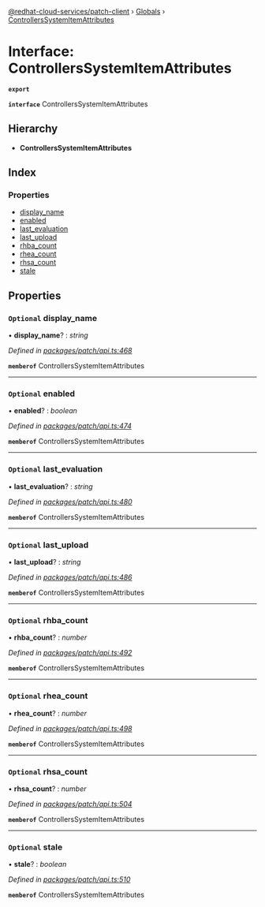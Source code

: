 [@redhat-cloud-services/patch-client](../README.md) › [Globals](../globals.md) › [ControllersSystemItemAttributes](controllerssystemitemattributes.md)

# Interface: ControllersSystemItemAttributes

**`export`** 

**`interface`** ControllersSystemItemAttributes

## Hierarchy

* **ControllersSystemItemAttributes**

## Index

### Properties

* [display_name](controllerssystemitemattributes.md#optional-display_name)
* [enabled](controllerssystemitemattributes.md#optional-enabled)
* [last_evaluation](controllerssystemitemattributes.md#optional-last_evaluation)
* [last_upload](controllerssystemitemattributes.md#optional-last_upload)
* [rhba_count](controllerssystemitemattributes.md#optional-rhba_count)
* [rhea_count](controllerssystemitemattributes.md#optional-rhea_count)
* [rhsa_count](controllerssystemitemattributes.md#optional-rhsa_count)
* [stale](controllerssystemitemattributes.md#optional-stale)

## Properties

### `Optional` display_name

• **display_name**? : *string*

*Defined in [packages/patch/api.ts:468](https://github.com/RedHatInsights/javascript-clients/blob/969a5fc/packages/patch/api.ts#L468)*

**`memberof`** ControllersSystemItemAttributes

___

### `Optional` enabled

• **enabled**? : *boolean*

*Defined in [packages/patch/api.ts:474](https://github.com/RedHatInsights/javascript-clients/blob/969a5fc/packages/patch/api.ts#L474)*

**`memberof`** ControllersSystemItemAttributes

___

### `Optional` last_evaluation

• **last_evaluation**? : *string*

*Defined in [packages/patch/api.ts:480](https://github.com/RedHatInsights/javascript-clients/blob/969a5fc/packages/patch/api.ts#L480)*

**`memberof`** ControllersSystemItemAttributes

___

### `Optional` last_upload

• **last_upload**? : *string*

*Defined in [packages/patch/api.ts:486](https://github.com/RedHatInsights/javascript-clients/blob/969a5fc/packages/patch/api.ts#L486)*

**`memberof`** ControllersSystemItemAttributes

___

### `Optional` rhba_count

• **rhba_count**? : *number*

*Defined in [packages/patch/api.ts:492](https://github.com/RedHatInsights/javascript-clients/blob/969a5fc/packages/patch/api.ts#L492)*

**`memberof`** ControllersSystemItemAttributes

___

### `Optional` rhea_count

• **rhea_count**? : *number*

*Defined in [packages/patch/api.ts:498](https://github.com/RedHatInsights/javascript-clients/blob/969a5fc/packages/patch/api.ts#L498)*

**`memberof`** ControllersSystemItemAttributes

___

### `Optional` rhsa_count

• **rhsa_count**? : *number*

*Defined in [packages/patch/api.ts:504](https://github.com/RedHatInsights/javascript-clients/blob/969a5fc/packages/patch/api.ts#L504)*

**`memberof`** ControllersSystemItemAttributes

___

### `Optional` stale

• **stale**? : *boolean*

*Defined in [packages/patch/api.ts:510](https://github.com/RedHatInsights/javascript-clients/blob/969a5fc/packages/patch/api.ts#L510)*

**`memberof`** ControllersSystemItemAttributes
